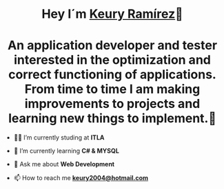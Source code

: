 <div align="center">
<h1 align="center">Hey I´m <a href="https://aristi.dev">Keury Ramírez</a>🍃</h1>
</div>
<div align="center">
<h1 align="center">An application developer and tester interested in the optimization and correct functioning of applications. From time to time I am making improvements to projects and learning new things to implement.🍃</h1>
</div>

- 🐱‍👤 I’m currently studing at **ITLA**

- 👾 I’m currently learning **C# & MYSQL**

- 💬 Ask me about **Web Development**

- 📫 How to reach me **keury2004@hotmail.com**
